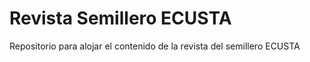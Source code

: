 # Revista Semillero ECUSTA

Repositorio para alojar el contenido de la revista del semillero ECUSTA 
